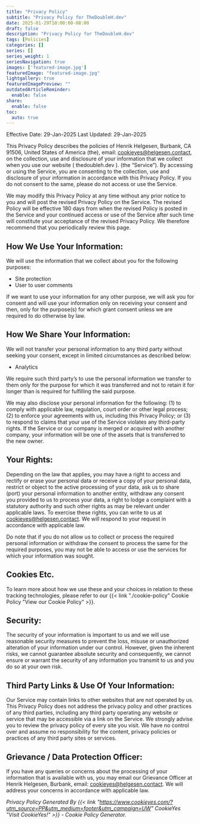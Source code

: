 ```yaml
---
title: "Privacy Policy"
subtitle: "Privacy Policy for TheDoubleH.dev"
date: 2025-01-29T10:00:00-08:00
draft: false
description: "Privacy Policy for TheDoubleH.dev"
tags: [Policies]
categories: []
series: []
series_weight: 1
seriesNavigation: true
images: ['featured-image.jpg']
featuredImage: "featured-image.jpg"
lightgallery: true
featuredImagePreview: ""
outdatedArticleReminder:
  enable: false
share:
  enable: false
toc: 
  auto: true
---
```

 Effective Date: 29-Jan-2025 
 Last Updated: 29-Jan-2025 

This Privacy Policy describes the policies of Henrik Helgesen, Burbank, CA 91506, United States of America (the), email: cookieyes@helgesen.contact, on the collection, use and disclosure of your information that we collect when you use our website ( thedoubleh.dev ). (the “Service”). By accessing or using the Service, you are consenting to the collection, use and disclosure of your information in accordance with this Privacy Policy. If you do not consent to the same, please do not access or use the Service.

We may modify this Privacy Policy at any time without any prior notice to you and will post the revised Privacy Policy on the Service. The revised Policy will be effective 180 days from when the revised Policy is posted in the Service and your continued access or use of the Service after such time will constitute your acceptance of the revised Privacy Policy. We therefore recommend that you periodically review this page. 
 
## How We Use Your Information: 

We will use the information that we collect about you for the following purposes: 
 
- Site protection
- User to user comments

If we want to use your information for any other purpose, we will ask you for consent and will use your information only on receiving your consent and then, only for the purpose(s) for which grant consent unless we are required to do otherwise by law. 
 
## How We Share Your Information: 
We will not transfer your personal information to any third party without seeking your consent, except in limited circumstances as described below: 
 
- Analytics

We require such third party’s to use the personal information we transfer to them only for the purpose for which it was transferred and not to retain it for longer than is required for fulfilling the said purpose.

We may also disclose your personal information for the following: (1) to comply with applicable law, regulation, court order or other legal process; (2) to enforce your agreements with us, including this Privacy Policy; or (3) to respond to claims that your use of the Service violates any third-party rights. If the Service or our company is merged or acquired with another company, your information will be one of the assets that is transferred to the new owner.

## Your Rights:

Depending on the law that applies, you may have a right to access and rectify or erase your personal data or receive a copy of your personal data, restrict or object to the active processing of your data, ask us to share (port) your personal information to another entity, withdraw any consent you provided to us to process your data, a right to lodge a complaint with a statutory authority and such other rights as may be relevant under applicable laws. To exercise these rights, you can write to us at cookieyes@helgesen.contact. We will respond to your request in accordance with applicable law.

Do note that if you do not allow us to collect or process the required personal information or withdraw the consent to process the same for the required purposes, you may not be able to access or use the services for which your information was sought. 
 
## Cookies Etc. 

To learn more about how we use these and your choices in relation to these tracking technologies, please refer to our {{< link "./cookie-policy" Cookie Policy "View our Cookie Policy" >}}. 
 
## Security: 

The security of your information is important to us and we will use reasonable security measures to prevent the loss, misuse or unauthorized alteration of your information under our control. However, given the inherent risks, we cannot guarantee absolute security and consequently, we cannot ensure or warrant the security of any information you transmit to us and you do so at your own risk. 
 
## Third Party Links & Use Of Your Information: 
Our Service may contain links to other websites that are not operated by us. This Privacy Policy does not address the privacy policy and other practices of any third parties, including any third party operating any website or service that may be accessible via a link on the Service. We strongly advise you to review the privacy policy of every site you visit. We have no control over and assume no responsibility for the content, privacy policies or practices of any third party sites or services. 
 
## Grievance / Data Protection Officer: 
If you have any queries or concerns about the processing of your information that is available with us, you may email our Grievance Officer at Henrik Helgesen, Burbank, email: cookieyes@helgesen.contact. We will address your concerns in accordance with applicable law. 
 
 _Privacy Policy Generated By {{< link "https://www.cookieyes.com/?utm_source=PP&utm_medium=footer&utm_campaign=UW" CookieYes "Visit CookieYes!" >}} - Cookie Policy Generator._
